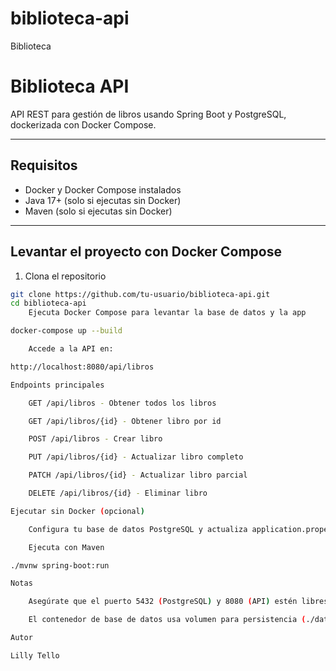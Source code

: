 # biblioteca-api
Biblioteca 
# Biblioteca API

API REST para gestión de libros usando Spring Boot y PostgreSQL, dockerizada con Docker Compose.

---

## Requisitos

- Docker y Docker Compose instalados
- Java 17+ (solo si ejecutas sin Docker)
- Maven (solo si ejecutas sin Docker)

---

## Levantar el proyecto con Docker Compose

1. Clona el repositorio

```bash
git clone https://github.com/tu-usuario/biblioteca-api.git
cd biblioteca-api
    Ejecuta Docker Compose para levantar la base de datos y la app

docker-compose up --build

    Accede a la API en:

http://localhost:8080/api/libros

Endpoints principales

    GET /api/libros - Obtener todos los libros

    GET /api/libros/{id} - Obtener libro por id

    POST /api/libros - Crear libro

    PUT /api/libros/{id} - Actualizar libro completo

    PATCH /api/libros/{id} - Actualizar libro parcial

    DELETE /api/libros/{id} - Eliminar libro

Ejecutar sin Docker (opcional)

    Configura tu base de datos PostgreSQL y actualiza application.properties con las credenciales.

    Ejecuta con Maven

./mvnw spring-boot:run

Notas

    Asegúrate que el puerto 5432 (PostgreSQL) y 8080 (API) estén libres

    El contenedor de base de datos usa volumen para persistencia (./data/postgres)

Autor

Lilly Tello
